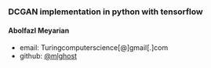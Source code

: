 ### DCGAN implementation in python with tensorflow

#### Abolfazl Meyarian 
- email: 
	Turingcomputerscience[@]gmail[.]com
- github:
	[@mlghost](https://github.com/mlghost)

